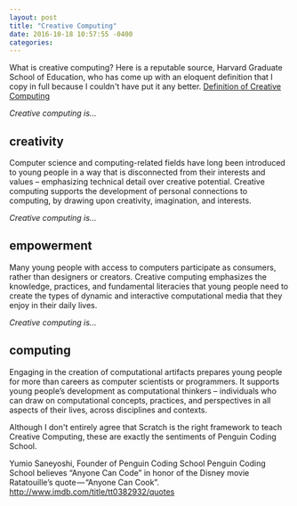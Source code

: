```yaml
---
layout: post
title: "Creative Computing"
date: 2016-10-18 10:57:55 -0400
categories: 
---
```


What is creative computing?  Here is a reputable source, Harvard Graduate School of Education, who has come up with an eloquent definition that I copy in full because I couldn't have put it any better. [Definition of Creative Computing](http://scratched.gse.harvard.edu/guide/)

*Creative computing is...*
## creativity

Computer science and computing-related fields have long been introduced to young people in a way that is disconnected from their interests and values – emphasizing technical detail over creative potential. Creative computing supports the development of personal connections to computing, by drawing upon creativity, imagination, and interests.


*Creative computing is...*
## empowerment

Many young people with access to computers participate as consumers, rather than designers or creators. Creative computing emphasizes the knowledge, practices, and fundamental literacies that young people need to create the types of dynamic and interactive computational media that they enjoy in their daily lives.


*Creative computing is...*
## computing
Engaging in the creation of computational artifacts prepares young people for more than careers as computer scientists or programmers. It supports young people’s development as computational thinkers – individuals who can draw on computational concepts, practices, and perspectives in all aspects of their lives, across disciplines and contexts.

Although I don't entirely agree that Scratch is the right framework to teach Creative Computing, these are exactly the sentiments of Penguin Coding School.  

Yumio Saneyoshi, Founder of Penguin Coding School
Penguin Coding School believes “Anyone Can Code” in honor of the Disney movie Ratatouille’s quote — “Anyone Can Cook”. http://www.imdb.com/title/tt0382932/quotes



